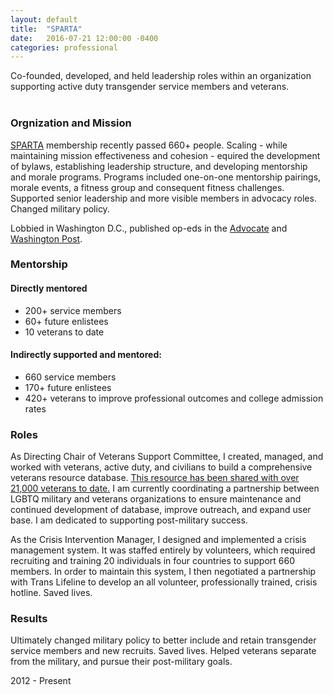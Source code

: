 ```yaml
---
layout: default
title:  "SPARTA"
date:   2016-07-21 12:00:00 -0400
categories: professional
---
```


Co-founded, developed, and held leadership roles within an organization supporting active duty transgender service members and veterans.
<br/>
<br/>

### Orgnization and Mission
[SPARTA](https://spartapride.org/) membership recently passed 660+ people. Scaling - while maintaining mission effectiveness and cohesion - equired the development of bylaws, establishing leadership structure, and developing mentorship and morale programs. Programs included one-on-one mentorship pairings, morale events, a fitness group and consequent fitness challenges. Supported senior leadership and more visible members in advocacy roles. Changed military policy. 

Lobbied in Washington D.C., published op-eds in the [Advocate](https://www.advocate.com/commentary/2015/08/18/op-ed-mike-huckabees-revival-social-experiment-fallacy) and [Washington Post](https://www.washingtonpost.com/news/post-nation/wp/2017/07/27/i-am-a-transgender-veteran-the-military-gave-me-refuge-after-i-fled-my-conservative-hometown/?utm_term=.b7483a855ebd). 

### Mentorship
#### Directly mentored
 * 200+ service members
 * 60+ future enlistees
 * 10 veterans to date
  
#### Indirectly supported and mentored:
 * 660 service members
 * 170+ future enlistees
 * 420+ veterans to improve professional outcomes and college admission rates

### Roles
  
As Directing Chair of Veterans Support Committee, I created, managed, and worked with veterans, active duty, and civilians to build a comprehensive veterans resource database. [This resource has been shared with over 21,000 veterans to date.](https://drive.google.com/open?id=16ElYVRppOOYhxUyL9wZY2UOr75y228qD56U-jbDP9iE) 
I am currently coordinating a partnership between LGBTQ military and veterans organizations to ensure maintenance and continued development of database, improve outreach, and expand user base. I am dedicated to supporting post-military success. 

As the Crisis Intervention Manager, I designed and implemented a crisis management system. It was staffed entirely by volunteers, which required recruiting and training 20 individuals in four countries to support 660 members. In order to maintain this system, I then negotiated a partnership with Trans Lifeline to develop an all volunteer, professionally trained, crisis hotline. Saved lives. 

### Results
Ultimately changed military policy to better include and retain transgender service members and new recruits. 
Saved lives. 
Helped veterans separate from the military, and pursue their post-military goals. 


2012 - Present
